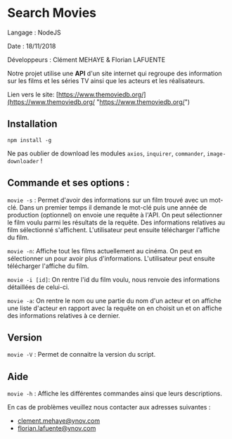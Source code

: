 ﻿
# Search Movies

Langage : NodeJS

Date : 18/11/2018

Développeurs : Clément MEHAYE & Florian LAFUENTE

Notre projet utilise une **API** d'un site internet qui regroupe des information sur les films et les séries TV ainsi que les acteurs et les réalisateurs. 

Lien vers le site: [https://www.themoviedb.org/](https://www.themoviedb.org/ "https://www.themoviedb.org/")

 ## Installation

    npm install -g
   Ne pas oublier de download les modules `axios`, `inquirer`, `commander`, `image-downloader` !

## Commande et ses options :


 `movie -s` : Permet d'avoir des informations sur un film trouvé avec un mot-clé. Dans un premier temps il demande le mot-clé puis une année de production (optionnel) on envoie une requête à l'API. On peut sélectionner le film voulu parmi les résultats de la requête. Des informations relatives au film sélectionné s'affichent. L'utilisateur peut ensuite télécharger l'affiche du film. 
 
 `movie -n`: Affiche tout les films actuellement au cinéma. On peut en sélectionner un pour avoir plus 						d'informations. L'utilisateur peut ensuite télécharger l'affiche du film. 

`movie -i [id]`: On rentre l'id du film voulu, nous renvoie des informations détaillées de celui-ci. 

`movie -a`: On rentre le nom ou une partie du nom d'un acteur et on affiche une liste d'acteur en rapport avec la requête on en choisit un et on affiche des informations relatives à ce dernier. 

## Version 

   `movie -V` : Permet de connaitre la version du script. 

## Aide
    
`movie -h` : Affiche les différentes commandes ainsi que leurs descriptions.

En cas de problèmes veuillez nous contacter aux adresses suivantes :
* clement.mehaye@ynov.com
* florian.lafuente@ynov.com

 




